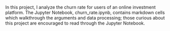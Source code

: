 In this project, I analyze the churn rate for users of an online investment platform. The Jupyter Notebook, churn_rate.ipynb, contains 
markdown cells which walkthrough the arguments and data processing; those curious about this project are encouraged to read through the
Jupyter Notebook.
